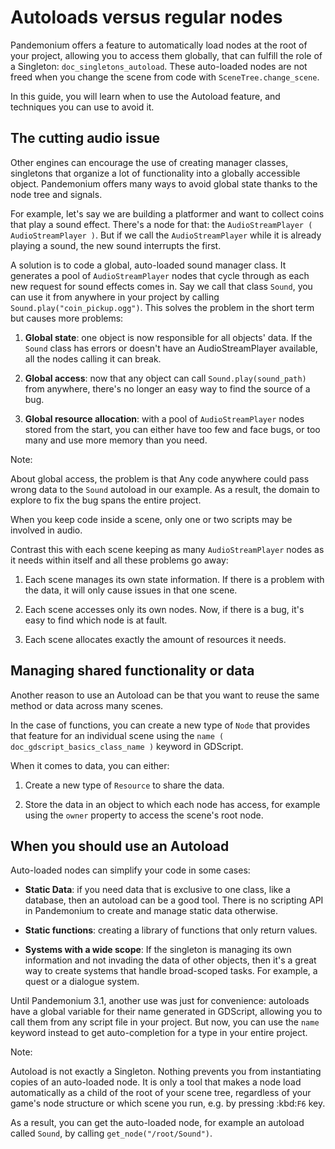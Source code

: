 

# Autoloads versus regular nodes

Pandemonium offers a feature to automatically load nodes at the root of your project,
allowing you to access them globally, that can fulfill the role of a Singleton:
`doc_singletons_autoload`. These auto-loaded nodes are not freed when you
change the scene from code with `SceneTree.change_scene`.

In this guide, you will learn when to use the Autoload feature, and techniques
you can use to avoid it.

## The cutting audio issue

Other engines can encourage the use of creating manager classes, singletons that
organize a lot of functionality into a globally accessible object. Pandemonium offers
many ways to avoid global state thanks to the node tree and signals.

For example, let's say we are building a platformer and want to collect coins
that play a sound effect. There's a node for that: the `AudioStreamPlayer
( AudioStreamPlayer )`. But if we call the `AudioStreamPlayer` while it is
already playing a sound, the new sound interrupts the first.

A solution is to code a global, auto-loaded sound manager class. It generates a
pool of `AudioStreamPlayer` nodes that cycle through as each new request for
sound effects comes in. Say we call that class `Sound`, you can use it from
anywhere in your project by calling `Sound.play("coin_pickup.ogg")`. This
solves the problem in the short term but causes more problems:

1. **Global state**: one object is now responsible for all objects' data. If the
   `Sound` class has errors or doesn't have an AudioStreamPlayer available,
   all the nodes calling it can break.

2. **Global access**: now that any object can call `Sound.play(sound_path)`
   from anywhere, there's no longer an easy way to find the source of a bug.

3. **Global resource allocation**: with a pool of `AudioStreamPlayer` nodes
   stored from the start, you can either have too few and face bugs, or too many
   and use more memory than you need.

Note:


   About global access, the problem is that Any code anywhere could pass wrong
   data to the `Sound` autoload in our example. As a result, the domain to
   explore to fix the bug spans the entire project.

   When you keep code inside a scene, only one or two scripts may be
   involved in audio.

Contrast this with each scene keeping as many `AudioStreamPlayer` nodes as it
needs within itself and all these problems go away:

1. Each scene manages its own state information. If there is a problem with the
   data, it will only cause issues in that one scene.

2. Each scene accesses only its own nodes. Now, if there is
   a bug, it's easy to find which node is at fault.

3. Each scene allocates exactly the amount of resources it needs.

## Managing shared functionality or data

Another reason to use an Autoload can be that you want to reuse the same method
or data across many scenes.

In the case of functions, you can create a new type of `Node` that provides
that feature for an individual scene using the `name
( doc_gdscript_basics_class_name )` keyword in GDScript.

When it comes to data, you can either:

1. Create a new type of `Resource` to share the data.

2. Store the data in an object to which each node has access, for example using
   the `owner` property to access the scene's root node.

## When you should use an Autoload

Auto-loaded nodes can simplify your code in some cases:

- **Static Data**: if you need data that is exclusive to one class, like a
  database, then an autoload can be a good tool. There is no scripting API in
  Pandemonium to create and manage static data otherwise.

- **Static functions**: creating a library of functions that only return values.

- **Systems with a wide scope**: If the singleton is managing its own
  information and not invading the data of other objects, then it's a great way to
  create systems that handle broad-scoped tasks. For example, a quest or a
  dialogue system.

Until Pandemonium 3.1, another use was just for convenience: autoloads have a global
variable for their name generated in GDScript, allowing you to call them from
any script file in your project. But now, you can use the `name` keyword
instead to get auto-completion for a type in your entire project.

Note:


   Autoload is not exactly a Singleton. Nothing prevents you from instantiating
   copies of an auto-loaded node. It is only a tool that makes a node load
   automatically as a child of the root of your scene tree, regardless of your
   game's node structure or which scene you run, e.g. by pressing :kbd:`F6` key.

   As a result, you can get the auto-loaded node, for example an autoload called
   `Sound`, by calling `get_node("/root/Sound")`.
